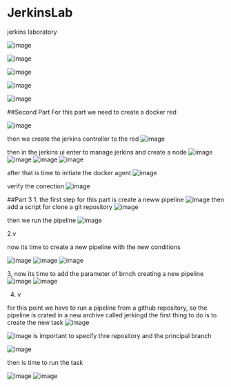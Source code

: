 # JerkinsLab
jerkins laboratory


![image](https://github.com/user-attachments/assets/4660debc-68ff-41b2-846a-ca0f6259579c)



![image](https://github.com/user-attachments/assets/9688a1aa-9886-4b88-8502-0a869a4c4742)


![image](https://github.com/user-attachments/assets/4a3da053-6c7a-43c3-91d1-d4b47fe88568)

![image](https://github.com/user-attachments/assets/aae9da70-811a-495e-9ff8-54da9d455908)

![image](https://github.com/user-attachments/assets/0d5caaa3-8688-4002-827a-62671e13ea0c)


##Second Part
For this part we need to create a docker red

![image](https://github.com/user-attachments/assets/282b416f-6591-4325-aa1d-47cf83be8cbc)


then we create the jerkins controller to the red
![image](https://github.com/user-attachments/assets/4cdb3ac8-d851-45bd-9aaa-ed349b448e6c)

then in the jerkins ui enter to manage jerkins and create a node
![image](https://github.com/user-attachments/assets/e171b677-3c3a-4012-a608-fe695a188b72)
![image](https://github.com/user-attachments/assets/6a3200c1-f4d4-41ae-a751-e5513e1ed676)
![image](https://github.com/user-attachments/assets/4b235eac-60c8-4682-a895-6157c0b57795)
![image](https://github.com/user-attachments/assets/e092b345-fa6d-4a9b-84b9-59e5f337fb1a)

after that is time to initiate the docker agent
![image](https://github.com/user-attachments/assets/c72c8dd2-e541-43ec-80ac-2989b6a3cdbb)

verify the conection
![image](https://github.com/user-attachments/assets/09962ac0-dd18-4d8f-9e48-f83381238549)




##Part 3
1.
the first step for this part is create a neww pipeline
![image](https://github.com/user-attachments/assets/1a66b3ab-06e1-43a4-80fe-a8065b60d289)
then add a script for clone a git repository
![image](https://github.com/user-attachments/assets/18c1f2f8-e661-41c6-a0b8-734f19300e7c)

then we run the pipeline
![image](https://github.com/user-attachments/assets/591d1789-0b7d-4635-87ef-9f2bdc908fdb)



2.v

now its time to create a new pipeline with the new conditions

![image](https://github.com/user-attachments/assets/1946b663-b5f2-4abf-ad03-f2b4ec5f5c91)
![image](https://github.com/user-attachments/assets/7b4b9fe9-993f-492b-80fc-d628eca9d0fb)
![image](https://github.com/user-attachments/assets/7dd22034-d51b-4e11-865f-9b3cec687891)

3,
now its time to add the parameter of brnch creating a new pipeline
![image](https://github.com/user-attachments/assets/a9eebdce-d390-4b39-9aa4-8d5563ebfec5)
![image](https://github.com/user-attachments/assets/f78456d8-e8af-4609-889e-dcaf085bcc1b)


4. v

for this point we have to run a pipeline from a github repository, so the pipeline is crated in a new archive called jerkingd
the first thing to do is to create the new task
   ![image](https://github.com/user-attachments/assets/8c5c2a09-3f67-4805-8a8d-3da31296c14c)

   ![image](https://github.com/user-attachments/assets/0b4cd4f3-c652-43a8-935d-d2e1472406e0)
   is important to specify thre repository and the principal branch

   ![image](https://github.com/user-attachments/assets/61026541-f0fa-4b11-b79f-470858d828b6)

then is time to run the task

   ![image](https://github.com/user-attachments/assets/414b85bc-fae2-461c-ac29-5b164fae10c1)
   ![image](https://github.com/user-attachments/assets/5051b212-a375-418a-acdf-18659970cadd)


























